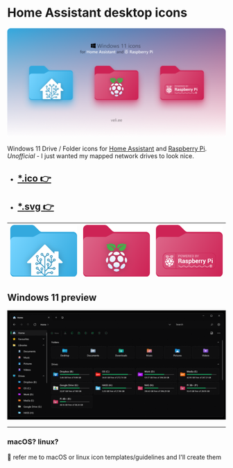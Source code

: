 # Home Assistant desktop icons

[![Icons](./img/cover.png)](#)

Windows 11 Drive / Folder icons for [Home Assistant](https://home-assistant.io/) and [Raspberry Pi](https://www.raspberrypi.com/). *Unofficial* - I just wanted my mapped network drives to look nice. 

- ## [*.ico 👉](./.ico)
- ## [*.svg 👉](./.svg)

| <a href="./.svg/home-assistant.svg"><img src='./.svg/home-assistant.svg' alt='HA' width="200"></a> | <a href="./.svg/raspberry-pi.svg"><img src='./.svg/raspberry-pi.svg' alt='RPi' width="200"></a> | <a href="./.svg/raspberry-powered.svg"><img src='./.svg/raspberry-powered.svg' alt='RPi Powered' width="200"></a>
|------------------------------------------------------------------------------------------|----------------------------------------------------------------------------------------------------------------------------------------|---------------------------------------------------------------------------------------|

## Windows 11 preview

[![Windows 11](./img/demo.png)](#)

***

### macOS? linux?

🤝 refer me to macOS or linux icon templates/guidelines and I'll create them
